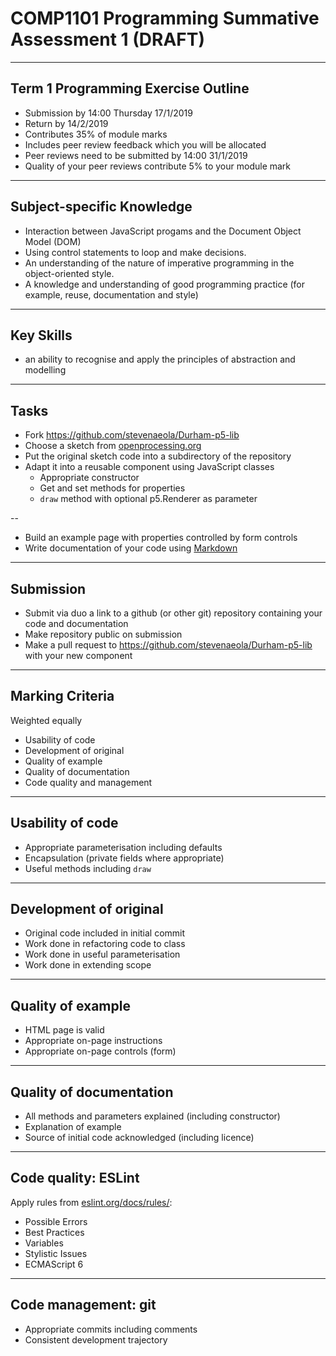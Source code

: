 # COMP1101 Programming Summative Assessment 1 (DRAFT)


---

## Term 1 Programming Exercise Outline

- Submission by 14:00 Thursday 17/1/2019
- Return by 14/2/2019
- Contributes 35% of module marks
- Includes peer review feedback which you will be allocated
- Peer reviews need to be submitted by 14:00 31/1/2019
- Quality of your peer reviews contribute 5% to your module mark

---

## Subject-specific Knowledge

- Interaction between JavaScript progams and the Document Object Model (DOM)
- Using control statements to loop and make decisions.
- An understanding of the nature of imperative programming in the object-oriented style.
- A knowledge and understanding of good programming practice (for example, reuse, documentation and style)

---

## Key Skills

- an ability to recognise and apply the principles of abstraction and modelling

---

## Tasks

- Fork https://github.com/stevenaeola/Durham-p5-lib
- Choose a sketch from [openprocessing.org](https://www.openprocessing.org/)
- Put the original sketch code into a subdirectory of the repository
- Adapt it into a reusable component using JavaScript classes
    - Appropriate constructor
    - Get and set methods for properties
    - `draw` method with optional p5.Renderer as parameter

--

- Build an example page with properties controlled by form controls
- Write documentation of your code using [Markdown](https://guides.github.com/features/mastering-markdown/)

---

## Submission

- Submit via duo a link to a github (or other git) repository containing your code and documentation
- Make repository public on submission
- Make a pull request to https://github.com/stevenaeola/Durham-p5-lib with your new component

---

## Marking Criteria

Weighted equally

- Usability of code
- Development of original 
- Quality of example
- Quality of documentation
- Code quality and management

---

## Usability of code

- Appropriate parameterisation including defaults
- Encapsulation (private fields where appropriate)
- Useful methods including `draw`

---

## Development of original

- Original code included in initial commit
- Work done in refactoring code to class
- Work done in useful parameterisation
- Work done in extending scope 

---

## Quality of example

- HTML page is valid
- Appropriate on-page instructions
- Appropriate on-page controls (form)

---

## Quality of documentation

- All methods and parameters explained (including constructor)
- Explanation of example
- Source of initial code acknowledged (including licence)

---

## Code quality: ESLint

Apply rules from [eslint.org/docs/rules/](https://eslint.org/docs/rules/):

- Possible Errors
- Best Practices
- Variables
- Stylistic Issues
- ECMAScript 6

---

## Code management: git

- Appropriate commits including comments
- Consistent development trajectory

 
